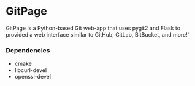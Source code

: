 # GitPage

GitPage is a Python-based Git web-app that uses pygit2 and Flask to provided a web interface similar to GitHub, GitLab, BitBucket, and more!'

### Dependencies
* cmake
* libcurl-devel
* openssl-devel